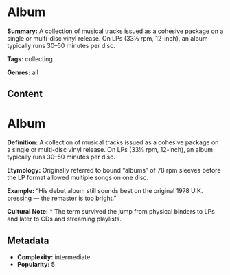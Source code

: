 # Album

**Summary:** A collection of musical tracks issued as a cohesive package on a single or multi-disc vinyl release. On LPs (33⅓ rpm, 12-inch), an album typically runs 30–50 minutes per disc.

**Tags:** collecting

**Genres:** all

## Content

# Album

**Definition:** A collection of musical tracks issued as a cohesive package on a single or multi-disc vinyl release. On LPs (33⅓ rpm, 12-inch), an album typically runs 30–50 minutes per disc.

**Etymology:** Originally referred to bound “albums” of 78 rpm sleeves before the LP format allowed multiple songs on one disc.

**Example:** “His debut album still sounds best on the original 1978 U.K. pressing — the remaster is too bright.”

**Cultural Note:** * The term survived the jump from physical binders to LPs and later to CDs and streaming playlists.

## Metadata

- **Complexity:** intermediate
- **Popularity:** 5
